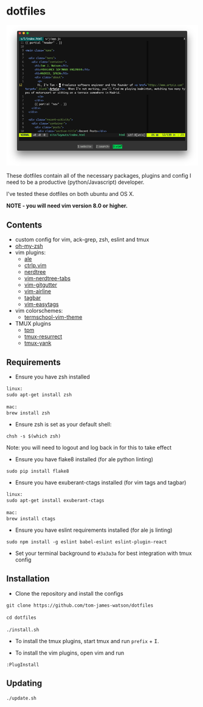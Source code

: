 # dotfiles

![my setup](./screenshot.png)

These dotfiles contain all of the necessary packages, plugins and config I need to be a productive (python/Javascript) developer.

I've tested these dotfiles on both ubuntu and OS X.

**NOTE - you will need vim version 8.0 or higher.**

## Contents

- custom config for vim, ack-grep, zsh, eslint and tmux
- [oh-my-zsh](https://github.com/robbyrussell/oh-my-zsh)
- vim plugins:
  - [ale](https://github.com/w0rp/ale)
  - [ctrlp.vim](https://github.com/kien/ctrlp.vim)
  - [nerdtree](https://github.com/scrooloose/nerdtree)
  - [vim-nerdtree-tabs](https://github.com/jistr/vim-nerdtree-tabs)
  - [vim-gitgutter](https://github.com/airblade/vim-gitgutter)
  - [vim-airline](https://github.com/bling/vim-airline)
  - [tagbar](https://github.com/majutsushi/tagbar)
  - [vim-easytags](https://github.com/xolox/vim-easytags)
- vim colorschemes:
  - [termschool-vim-theme](https://github.com/marcopaganini/termschool-vim-theme)
- TMUX plugins
  - [tpm](https://github.com/tmux-plugins/tpm)
  - [tmux-resurrect](https://github.com/tmux-plugins/tmux-resurrect)
  - [tmux-yank](https://github.com/tmux-plugins/tmux-yank)

## Requirements

- Ensure you have zsh installed
```
linux:
sudo apt-get install zsh

mac:
brew install zsh
```
- Ensure zsh is set as your default shell:
```
chsh -s $(which zsh)
```
Note: you will need to logout and log back in for this to take effect

- Ensure you have flake8 installed (for ale python linting)
```
sudo pip install flake8
```
- Ensure you have exuberant-ctags installed (for vim tags and tagbar)
```
linux:
sudo apt-get install exuberant-ctags

mac:
brew install ctags
```
- Ensure you have eslint requirements installed (for ale js linting)
```
sudo npm install -g eslint babel-eslint eslint-plugin-react
```
- Set your terminal background to `#3a3a3a` for best integration with tmux config

## Installation

- Clone the repository and install the configs
```
git clone https://github.com/tom-james-watson/dotfiles

cd dotfiles

./install.sh
```

- To install the tmux plugins, start tmux and run `prefix` + <kbd>I</kbd>.

- To install the vim plugins, open vim and run
```
:PlugInstall
```

## Updating

```
./update.sh
```
